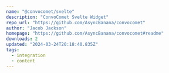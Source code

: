 ```yaml
---
name: "@convocomet/svelte"
description: "ConvoComet Svelte Widget"
repo_url: "https://github.com/AsyncBanana/convocomet"
author: "Jacob Jackson"
homepage: "https://github.com/AsyncBanana/convocomet#readme"
downloads: 2
updated: "2024-03-24T20:18:40.835Z"
tags: 
  - integration
  - content
---
```

